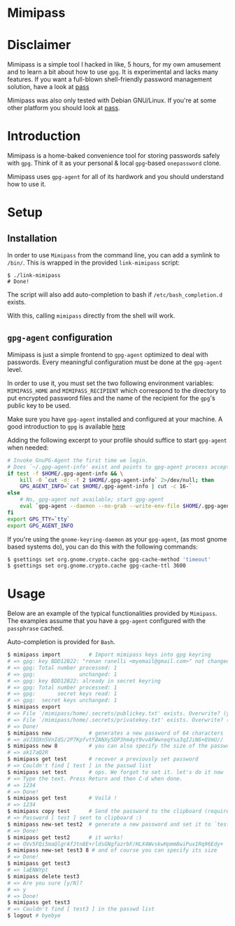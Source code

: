 Mimipass
========

# Disclaimer

Mimipass is a simple tool I hacked in like, 5 hours, for my own amusement and to
learn a bit about how to use `gpg`. It is experimental and lacks many features. If
you want a full-blown shell-friendly password management solution, have a look
at [pass](http://www.passwordstore.org/)

Mimipass was also only tested with Debian GNU/Linux. If you're at some other
platform you should look at [pass](http://www.passwordstore.org/).

# Introduction

Mimipass is a home-baked convenience tool for storing passwords safely with
`gpg`. Think of it as your personal & local `gpg`-based `onepassword` clone.

Mimipass uses `gpg-agent` for all of its hardwork and you should understand how to
use it.

# Setup

## Installation

In order to use `Mimipass` from the command line, you can add a symlink to
`/bin/`. This is wrapped in the provided `link-mimipass` script:

```
$ ./link-mimipass
# Done!
```

The script will also add auto-completion to bash if `/etc/bash_completion.d`
exists.

With this, calling `mimipass` directly from the shell will work.

## `gpg-agent` configuration

Mimipass is just a simple frontend to `gpg-agent` optimized to deal with
passwords. Every meaningful configuration must be done at the `gpg-agent` level.

In order to use it, you must set the two following environment variables:
`MIMIPASS_HOME` and `MIMIPASS_RECIPIENT` which correspond to the directory to
put encrypted password files and the name of the recipient for the `gpg`'s
public key to be used.

Make sure you have `gpg-agent` installed and configured at your machine. A good
introduction to `gpg` is available
[here](http://www.ianatkinson.net/computing/gnupg.htm)

Adding the following excerpt to your profile should suffice to start `gpg-agent`
when needed:

```sh
# Invoke GnuPG-Agent the first time we login.
# Does `~/.gpg-agent-info' exist and points to gpg-agent process accepting signals?
if test -f $HOME/.gpg-agent-info && \
    kill -0 `cut -d: -f 2 $HOME/.gpg-agent-info` 2>/dev/null; then
    GPG_AGENT_INFO=`cat $HOME/.gpg-agent-info | cut -c 16-`
else
    # No, gpg-agent not available; start gpg-agent
    eval `gpg-agent --daemon --no-grab --write-env-file $HOME/.gpg-agent-info`
fi
export GPG_TTY=`tty`
export GPG_AGENT_INFO
```

If you're using the `gnome-keyring-daemon` as your `gpg-agent`, (as most gnome
based systems do), you can do this with the following commands:

```sh
$ gsettings set org.gnome.crypto.cache gpg-cache-method 'timeout'
$ gsettings set org.gnome.crypto.cache gpg-cache-ttl 3600
```

# Usage

Below are an example of the typical functionalities provided by `Mimipass`. The
examples assume that you have a `gpg-agent` configured with the `passphrase`
cached.

Auto-completion is provided for `Bash`.

```sh
$ mimipass import         # Import mimipass keys into gpg keyring
# => gpg: key BDD12B22: "renan ranelli <myemail@gmail.com>" not changed
# => gpg: Total number processed: 1
# => gpg:              unchanged: 1
# => gpg: key BDD12B22: already in secret keyring
# => gpg: Total number processed: 1
# => gpg:       secret keys read: 1
# => gpg:  secret keys unchanged: 1
$ mimipass export
# => File `/mimipass/home/.secrets/publickey.txt' exists. Overwrite? (y/N) y
# => File `/mimipass/home/.secrets/privatekey.txt' exists. Overwrite? (y/N) y
# => Done!
$ mimipass new            # generates a new password of 64 characters
# => aVJ3OXn5VnIdS/2P7KpfvtYZANXy5DP3hm4yt9vvAFWwneqYsa3qIJiN6+QVmU//
$ mimipass new 8          # you can also specify the size of the password
# => ak17aQ2R
$ mimipass get test       # recover a previously set password
# => Couldn't find [ test ] in the passwd list
$ mimipass set test       # ops. We forgot to set it. let's do it now
# => Type the text. Press Return and then C-d when done.
# => 1234
# => Done!
$ mimipass get test       # Voilá !
# => 1234
$ mimipass copy test      # Send the password to the clipboard (requires xclip)
# => Password [ test ] sent to clipboard :)
$ mimipass new-set test2  # generate a new password and set it to `test2`
# => Done!
$ mimipass get test2      # it works!
# => OVv5FQi5maQlgrAfJtn8E+rldsGNgfazrbF/HLX4WvskwHpmm8wiPuxIRq96Edy+
$ mimipass new-set test3 8 # and of course you can specify its size
# => Done!
$ mimipass get test3
# => laENWYpt
$ mimipass delete test3
# => Are you sure [y/N]?
# => y
# => Done!
$ mimipass get test3
# => Couldn't find [ test3 ] in the passwd list
$ logout # byebye
```
